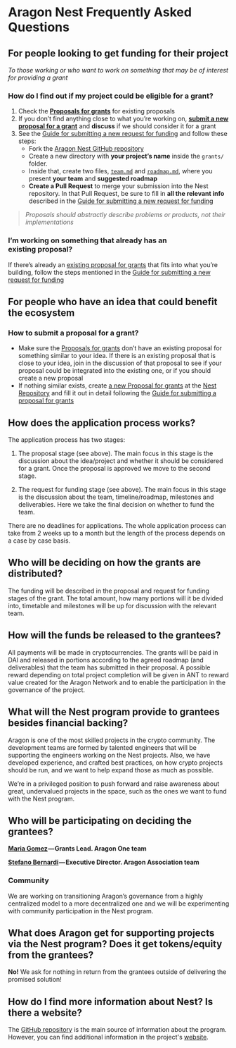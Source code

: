# Aragon Nest Frequently Asked Questions

## **For people looking to get funding for their project**
_To those working or who want to work on something that may be of interest for providing a grant_

### **How do I find out if my project could be eligible for a grant?**
1. Check the [**Proposals for grants**](https://github.com/aragon/nest/issues) for existing proposals
2. If you don’t find anything close to what you’re working on, [**submit a new proposal for a grant**](https://github.com/aragon/nest/issues/new) and **discuss** if we should consider it for a grant
3. See the [Guide for submitting a new request for funding](Guide_for_submitting_a_request_for_funding.md) and follow these steps:
    - Fork the [Aragon Nest GitHub repository](https://github.com/aragon/nest)
    - Create a new directory with **your project’s name** inside the `grants/` folder. 
    - Inside that, create two files, [`team.md`](.github/templates/team.md) and [`roadmap.md`](.github/templates/roadmap.md), where you present **your team** and **suggested roadmap**
    - **Create a Pull Request** to merge your submission into the Nest repository. In that Pull Request, be sure to fill in **all the relevant info** described in the [Guide for submitting a new request for funding](Guide_for_submitting_a_request_for_funding.md)
> _Proposals should abstractly describe problems or products, not their implementations_

### **I’m working on something that already has an existing proposal?**
If there’s already an [existing proposal for grants](https://github.com/aragon/nest/issues) that fits into what you’re building, follow the steps mentioned in the [Guide for submitting a new request for funding](Guide_for_submitting_a_request_for_funding.md)

## **For people who have an idea that could benefit the ecosystem**
### **How to submit a proposal for a grant?**
- Make sure the [Proposals for grants](https://github.com/aragon/nest/issues) don’t have an existing proposal for something similar to your idea. If there is an existing proposal that is close to your idea, join in the discussion of that proposal to see if your proposal could be integrated into the existing one, or if you should create a new proposal
- If nothing similar exists, create [a new Proposal for grants](https://github.com/aragon/nest/issues/new) at the [Nest Repository](https://github.com/aragon/nest/) and fill it out in detail following the [Guide for submitting a proposal for grants](Guide_for_submitting_a_proposal_for_grants.md)

## **How does the application process works?**
The application process has two stages:

1. The proposal stage (see above). The main focus in this stage is the discussion about the idea/project and whether it should be considered for a grant. Once the proposal is approved we move to the second stage.

2. The request for funding stage (see above). The main focus in this stage is the discussion about the team, timeline/roadmap, milestones and deliverables. Here we take the final decision on whether to fund the team.

There are no deadlines for applications. The whole application process can take from 2 weeks up to a month but the length of the process depends on a case by case basis.

## **Who will be deciding on how the grants are distributed?**
The funding will be described in the proposal and request for funding stages of the grant. The total amount, how many portions will it be divided into, timetable and milestones will be up for discussion with the relevant team.

## **How will the funds be released to the grantees?**
All payments will be made in cryptocurrencies. The grants will be paid in DAI and released in portions according to the agreed roadmap (and deliverables) that the team has submitted in their proposal. A possible reward depending on total project completion will be given in ANT to reward value created for the Aragon Network and to enable the participation in the governance of the project.

## **What will the Nest program provide to grantees besides financial backing?**
Aragon is one of the most skilled projects in the crypto community. The development teams are formed by talented engineers that will be supporting the engineers working on the Nest projects. Also, we have developed experience, and crafted best practices, on how crypto projects should be run, and we want to help expand those as much as possible. 

We’re in a privileged position to push forward and raise awareness about great, undervalued projects in the space, such as the ones we want to fund with the Nest program.

## **Who will be participating on deciding the grantees?**

**[Maria Gomez](https://blog.aragon.one/team-interviews-maria-aragons-head-of-strategy-and-operations-17c2a758aaf3) — Grants Lead. Aragon One team**

**[Stefano Bernardi](https://blog.aragon.org/welcoming-stefano-to-the-aragon-association/) — Executive Director. Aragon Association team**

### **Community**

We are working on transitioning Aragon’s governance from a highly centralized model to a more decentralized one and we will be experimenting with community participation in the Nest program.

## **What does Aragon get for supporting projects via the Nest program? Does it get tokens/equity from the grantees?**
**No!** We ask for nothing in return from the grantees outside of delivering the promised solution!

## **How do I find more information about Nest? Is there a website?**
The [GitHub repository](https://github.com/aragon/nest) is the main source of information about the program. However, you can find additional information in the project's [website](https://aragon.org/project/grants).
